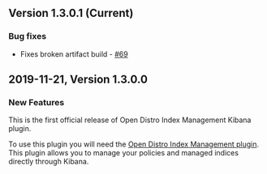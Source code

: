 ## Version 1.3.0.1 (Current)

### Bug fixes

* Fixes broken artifact build - [#69](https://github.com/opendistro-for-elasticsearch/index-management-kibana-plugin/pull/69)

## 2019-11-21, Version 1.3.0.0

### New Features

This is the first official release of Open Distro Index Management Kibana plugin.

To use this plugin you will need the [Open Distro Index Management plugin](https://github.com/opendistro-for-elasticsearch/index-management).
This plugin allows you to manage your policies and managed indices directly through Kibana.
 

